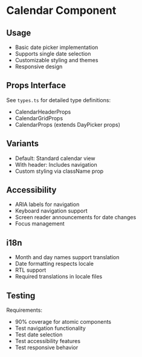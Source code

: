
# Calendar Component

## Usage
- Basic date picker implementation
- Supports single date selection
- Customizable styling and themes
- Responsive design

## Props Interface
See `types.ts` for detailed type definitions:
- CalendarHeaderProps
- CalendarGridProps
- CalendarProps (extends DayPicker props)

## Variants
- Default: Standard calendar view
- With header: Includes navigation
- Custom styling via className prop

## Accessibility
- ARIA labels for navigation
- Keyboard navigation support
- Screen reader announcements for date changes
- Focus management

## i18n
- Month and day names support translation
- Date formatting respects locale
- RTL support
- Required translations in locale files

## Testing
Requirements:
- 90% coverage for atomic components
- Test navigation functionality
- Test date selection
- Test accessibility features
- Test responsive behavior
